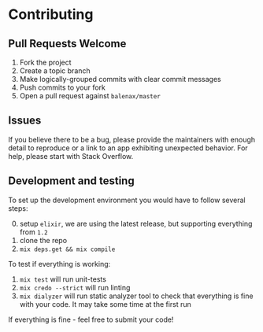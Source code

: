 # Contributing

## Pull Requests Welcome

1. Fork the project
2. Create a topic branch
3. Make logically-grouped commits with clear commit messages
4. Push commits to your fork
5. Open a pull request against `balenax/master`

## Issues

If you believe there to be a bug, please provide the maintainers with enough
detail to reproduce or a link to an app exhibiting unexpected behavior. For
help, please start with Stack Overflow.

## Development and testing

To set up the development environment you would have to follow several steps:

0. setup `elixir`, we are using the latest release, but supporting everything from `1.2`
1. clone the repo
2. `mix deps.get && mix compile`

To test if everything is working:

1. `mix test` will run unit-tests
2. `mix credo --strict` will run linting
3. `mix dialyzer` will run static analyzer tool to check that everything is fine with your code. It may take some time at the first run

If everything is fine - feel free to submit your code!
